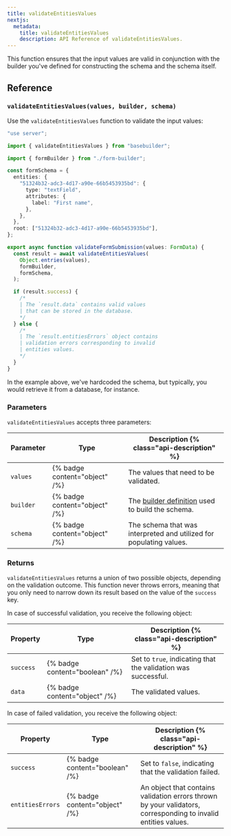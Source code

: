 ```yaml
---
title: validateEntitiesValues
nextjs:
  metadata:
    title: validateEntitiesValues
    description: API Reference of validateEntitiesValues.
---
```


This function ensures that the input values are valid in conjunction with the builder you've defined for constructing the schema and the schema itself.

## Reference

### `validateEntitiesValues(values, builder, schema)`

Use the `validateEntitiesValues` function to validate the input values:

```typescript
"use server";

import { validateEntitiesValues } from "basebuilder";

import { formBuilder } from "./form-builder";

const formSchema = {
  entities: {
    "51324b32-adc3-4d17-a90e-66b5453935bd": {
      type: "textField",
      attributes: {
        label: "First name",
      },
    },
  },
  root: ["51324b32-adc3-4d17-a90e-66b5453935bd"],
};

export async function validateFormSubmission(values: FormData) {
  const result = await validateEntitiesValues(
    Object.entries(values),
    formBuilder,
    formSchema,
  );

  if (result.success) {
    /*
    | The `result.data` contains valid values
    | that can be stored in the database.
    */
  } else {
    /*
    | The `result.entitiesErrors` object contains
    | validation errors corresponding to invalid
    | entities values.
    */
  }
}
```

In the example above, we've hardcoded the schema, but typically, you would retrieve it from a database, for instance.

### Parameters

`validateEntitiesValues` accepts three parameters:

| Parameter | Type                          | Description {% class="api-description" %}                                    |
| --------- | ----------------------------- | ---------------------------------------------------------------------------- |
| `values`  | {% badge content="object" /%} | The values that need to be validated.                                        |
| `builder` | {% badge content="object" /%} | The [builder definition](/docs/api/create-builder) used to build the schema. |
| `schema`  | {% badge content="object" /%} | The schema that was interpreted and utilized for populating values.          |

### Returns

`validateEntitiesValues` returns a union of two possible objects, depending on the validation outcome. This function never throws errors, meaning that you only need to narrow down its result based on the value of the `success` key.

In case of successful validation, you receive the following object:

| Property  | Type                           | Description {% class="api-description" %}                     |
| --------- | ------------------------------ | ------------------------------------------------------------- |
| `success` | {% badge content="boolean" /%} | Set to `true`, indicating that the validation was successful. |
| `data`    | {% badge content="object" /%}  | The validated values.                                         |

In case of failed validation, you receive the following object:

| Property         | Type                           | Description {% class="api-description" %}                                                                      |
| ---------------- | ------------------------------ | -------------------------------------------------------------------------------------------------------------- |
| `success`        | {% badge content="boolean" /%} | Set to `false`, indicating that the validation failed.                                                         |
| `entitiesErrors` | {% badge content="object" /%}  | An object that contains validation errors thrown by your validators, corresponding to invalid entities values. |
